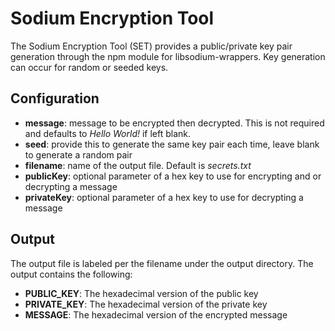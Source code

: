 # Sodium Encryption Tool

The Sodium Encryption Tool (SET) provides a public/private key pair generation
through the npm module for libsodium-wrappers. Key generation can occur for
random or seeded keys.

## Configuration
- **message**: message to be encrypted then decrypted. This is not required and 
    defaults to *Hello World!* if left blank.
- **seed**: provide this to generate the same key pair each time, leave blank to
    generate a random pair
- **filename**: name of the output file. Default is *secrets.txt*
- **publicKey**: optional parameter of a hex key to use for encrypting and 
    or decrypting a message
- **privateKey**: optional parameter of a hex key to use for decrypting a message

## Output
The output file is labeled per the filename under the output directory. The output 
contains the following:
- **PUBLIC_KEY**: The hexadecimal version of the public key
- **PRIVATE_KEY**: The hexadecimal version of the private key
- **MESSAGE**: The hexadecimal version of the encrypted message